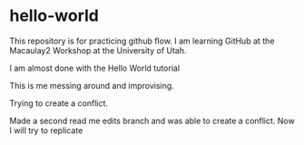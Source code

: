 # hello-world
This repository is for practicing github flow.
I am learning GitHub at the Macaulay2 Workshop at the University of Utah.

I am almost done with the Hello World tutorial

This is me messing around and improvising.

Trying to create a conflict.

Made a second read me edits branch and was able to create a conflict. Now I will try to replicate

